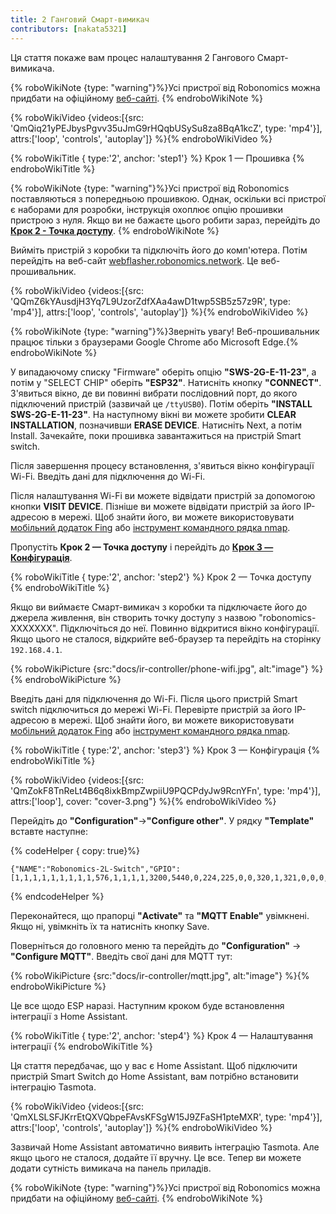 ```yaml
---
title: 2 Ганговий Смарт-вимикач
contributors: [nakata5321]
---
```

Ця стаття покаже вам процес налаштування 2 Гангового Смарт-вимикача.

{% roboWikiNote {type: "warning"}%}Усі пристрої від Robonomics можна придбати на офіційному [веб-сайті](https://robonomics.network/devices/).
{% endroboWikiNote %}

{% roboWikiVideo {videos:[{src: 'QmQiq21yPEJbysPgvv35uJmG9rHQqbUSySu8za8BqA1kcZ', type: 'mp4'}], attrs:['loop', 'controls', 'autoplay']} %}{% endroboWikiVideo %}

{% roboWikiTitle { type:'2', anchor: 'step1'} %} Крок 1 — Прошивка {% endroboWikiTitle %}

{% roboWikiNote {type: "warning"}%}Усі пристрої від Robonomics поставляються з попередньою прошивкою. Однак, оскільки всі пристрої є наборами для розробки, інструкція охоплює опцію прошивки пристрою з нуля. Якщо ви не бажаєте цього робити зараз, перейдіть до [**Крок 2 - Точка доступу**](/docs/ir-controller/#step2).
{% endroboWikiNote %}

Вийміть пристрій з коробки та підключіть його до комп'ютера. Потім перейдіть на веб-сайт [webflasher.robonomics.network](https://webflasher.robonomics.network/). Це веб-прошивальник.

{% roboWikiVideo {videos:[{src: 'QQmZ6kYAusdjH3Yq7L9UzorZdfXAa4awD1twp5SB5z57z9R', type: 'mp4'}], attrs:['loop', 'controls', 'autoplay']} %}{% endroboWikiVideo %}

{% roboWikiNote {type: "warning"}%}Зверніть увагу! Веб-прошивальник працює тільки з браузерами Google Chrome або Microsoft Edge.{% endroboWikiNote %}

У випадаючому списку "Firmware" оберіть опцію **"SWS-2G-E-11-23"**, а потім у "SELECT CHIP" оберіть **"ESP32"**. Натисніть кнопку **"CONNECT"**.
З'явиться вікно, де ви повинні вибрати послідовний порт, до якого підключений пристрій (зазвичай це `/ttyUSB0`). Потім оберіть **"INSTALL SWS-2G-E-11-23"**.
На наступному вікні ви можете зробити **CLEAR INSTALLATION**, позначивши **ERASE DEVICE**. Натисніть Next, а потім Install. Зачекайте, поки прошивка завантажиться на пристрій Smart switch.

Після завершення процесу встановлення, з'явиться вікно конфігурації Wi-Fi. Введіть дані для підключення до Wi-Fi.

Після налаштування Wi-Fi ви можете відвідати пристрій за допомогою кнопки **VISIT DEVICE**. Пізніше ви можете відвідати пристрій за його IP-адресою в мережі. Щоб знайти його, ви можете використовувати [мобільний додаток Fing](https://www.fing.com/products) або
[інструмент командного рядка nmap](https://vitux.com/find-devices-connected-to-your-network-with-nmap/).

Пропустіть **Крок 2 — Точка доступу** і перейдіть до [**Крок 3 — Конфігурація**](/docs/ir-controller/#step3).

{% roboWikiTitle { type:'2', anchor: 'step2'} %} Крок 2 — Точка доступу {% endroboWikiTitle %}

Якщо ви виймаєте Смарт-вимикач з коробки та підключаєте його до джерела живлення, він створить точку доступу з назвою "robonomics-XXXXXXX". Підключіться до неї.
Повинно відкритися вікно конфігурації. Якщо цього не сталося, відкрийте веб-браузер та перейдіть на сторінку `192.168.4.1`.

{% roboWikiPicture {src:"docs/ir-controller/phone-wifi.jpg", alt:"image"} %}{% endroboWikiPicture %}

Введіть дані для підключення до Wi-Fi. Після цього пристрій Smart switch підключиться до мережі Wi-Fi. Перевірте пристрій за його IP-адресою в мережі. Щоб знайти його, ви можете використовувати [мобільний додаток Fing](https://www.fing.com/products) або
[інструмент командного рядка nmap](https://vitux.com/find-devices-connected-to-your-network-with-nmap/).

{% roboWikiTitle { type:'2', anchor: 'step3'} %} Крок 3 — Конфігурація {% endroboWikiTitle %}

{% roboWikiVideo {videos:[{src: 'QmZokF8TnReLt4B6q8ixkBmpZwpiiU9PQCPdyJw9RcnYFn', type: 'mp4'}], attrs:['loop'], cover: "cover-3.png"} %}{% endroboWikiVideo %}

Перейдіть до **"Configuration"**->**"Configure other"**. У рядку **"Template"** вставте наступне:

{% codeHelper { copy: true}%}

```shell
{"NAME":"Robonomics-2L-Switch","GPIO":[1,1,1,1,1,1,1,1,1,576,1,1,1,1,3200,5440,0,224,225,0,0,320,1,321,0,0,0,0,33,1,32,1,1,0,0,1],"FLAG":0,"BASE":1}
```

{% endcodeHelper %}

Переконайтеся, що прапорці **"Activate"** та **"MQTT Enable"** увімкнені. Якщо ні, увімкніть їх та натисніть кнопку Save.

Поверніться до головного меню та перейдіть до **"Configuration"** -> **"Configure MQTT"**.
Введіть свої дані для MQTT тут:

{% roboWikiPicture {src:"docs/ir-controller/mqtt.jpg", alt:"image"} %}{% endroboWikiPicture %}

Це все щодо ESP наразі. Наступним кроком буде встановлення інтеграції з Home Assistant.

{% roboWikiTitle { type:'2', anchor: 'step4'} %} Крок 4 — Налаштування інтеграції {% endroboWikiTitle %}

Ця стаття передбачає, що у вас є Home Assistant. Щоб підключити пристрій Smart Switch до Home Assistant, вам потрібно встановити інтеграцію Tasmota.

{% roboWikiVideo {videos:[{src: 'QmXLSLSFJKrrEtQXVQbpeFAvsKFSgW15J9ZFaSH1pteMXR', type: 'mp4'}], attrs:['loop', 'controls', 'autoplay']} %}{% endroboWikiVideo %}

Зазвичай Home Assistant автоматично виявить інтеграцію Tasmota. Але якщо цього не сталося, додайте її вручну.
Це все. Тепер ви можете додати сутність вимикача на панель приладів.

{% roboWikiNote {type: "warning"}%}Усі пристрої від Robonomics можна придбати на офіційному [веб-сайті](https://robonomics.network/devices/).
{% endroboWikiNote %}